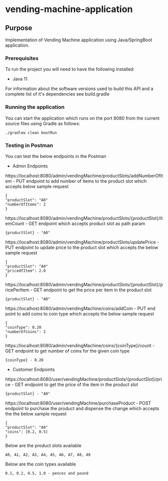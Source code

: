 # vending-machine-application

## Purpose

Implementation of Vending Machine application using Java/SpringBoot application.

### Prerequisites

To run the project you will need to have the following installed:

* Java 11

For information about the software versions used to build this API and a complete list of it's dependencies see build.gradle

### Running the application

 You can start the application which runs on the port 8080 from the current source files using Gradle as follows:

```
./gradlew clean bootRun
```

### Testing in Postman
You can test the below endpoints in the Postman

* Admin Endpoints

https://localhost:8080/admin/vendingMachine/productSlots/addNumberOfItem - PUT endpoint to add number of items to the product slot which accepts below sample request

```
{
"productSlot": "A0"
"numberOfItems": 2
}
```

https://localhost:8080/admin/vendingMachine/productSlots/{productSlot}/itemCount - GET endpoint which accepts product slot as path param

```
{productSlot} - "A0"

```

https://localhost:8080/admin/vendingMachine/productSlots/updatePrice - PUT endpoint to update price to the product slot which accepts the below sample request

```
{
"productSlot": "A0"
"priceOfItem": 2.0
}
```

https://localhost:8080/admin/vendingMachine/productSlots/{productSlot}/pricePerItem - GET endpoint to get the price per item in the product slot

```
{productSlot} - "A0"

```
https://localhost:8080/admin/vendingMachine/coins/addCoin - PUT end point to add coins to coin type which accepts the below sample request

```
{
"coinType": 0.20
"numberOfCoins": 2
}
```

https://localhost:8080/admin/vendingMachine/coins/{coinType}/count - GET endpoint to get number of coins for the given coin type

```
{coinType} - 0.20

```

* Customer Endpoints

https://localhost:8080/user/vendingMachine/productSlots/{productSlot}/price - GET endpoint to get the price of the item in the product slot

```
{productSlot} - "A0"

```
https://localhost:8080/user/vendingMachine/purchaseProduct - POST endpoint to purchase the product and dispense the change which accepts the the below sample request

```
{
"productSlot": "A0"
"coins": [0.2, 0.5]
}
```

Below are the product slots available
```
A0, A1, A2, A3, A4, A5, A6, A7, A8, A9
```

Below are the coin types available

```
0.1, 0.2, 0.5, 1.0 - pences and pound
```


